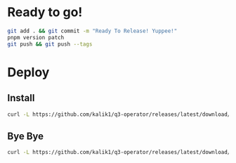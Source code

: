 # Ready to go!

```bash
git add . && git commit -m "Ready To Release! Yuppee!"
pnpm version patch
git push && git push --tags
```

# Deploy
## Install
```bash
curl -L https://github.com/kalik1/q3-operator/releases/latest/download/operator.yaml | kubectl apply -f -
```
## Bye Bye
```bash
curl -L https://github.com/kalik1/q3-operator/releases/latest/download/operator.yaml | kubectl delete -f -
```